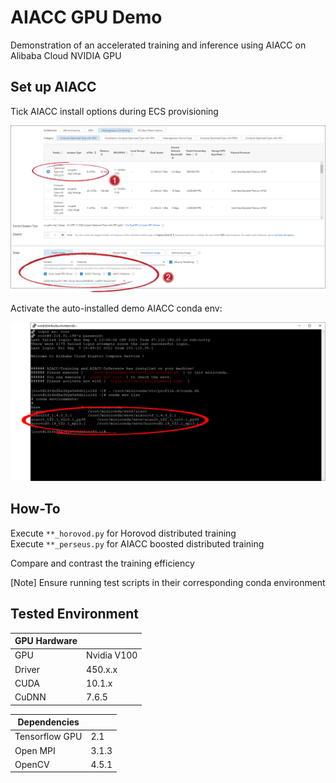 # AIACC GPU Demo
Demonstration of an accelerated training and inference using AIACC on Alibaba Cloud NVIDIA GPU

## Set up AIACC
Tick AIACC install options during ECS provisioning

![](materials/ecs_aiacc.gif)


Activate the auto-installed demo AIACC conda env:

![](materials/aiacc_conda.gif)


## How-To
Execute `**_horovod.py` for Horovod distributed training  
Execute `**_perseus.py` for AIACC boosted distributed training

Compare and contrast the training efficiency 

[Note] Ensure running test scripts in their corresponding conda environment


## Tested Environment

|  GPU Hardware  |    |
| ---- | ---- |
|  GPU  |  Nvidia V100  |
|  Driver  |  450.x.x  |
|  CUDA  |  10.1.x  |
|  CuDNN  |  7.6.5  |


| Dependencies   |    |
| ---- | ---- |
|  Tensorflow GPU |  2.1  |
|  Open MPI |  3.1.3  |
|  OpenCV |  4.5.1  |

